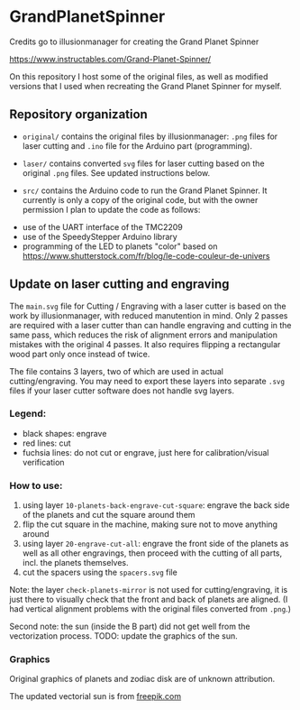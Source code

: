 # GrandPlanetSpinner

Credits go to illusionmanager for creating the Grand Planet Spinner

https://www.instructables.com/Grand-Planet-Spinner/

On this repository I host some of the original files, as well as modified 
versions that I used when recreating the Grand Planet Spinner for myself.



## Repository organization

* `original/` contains the original files by illusionmanager: `.png` files for 
  laser cutting and `.ino` file for the Arduino part (programming).

* `laser/` contains converted `svg` files for laser cutting based on the 
  original `.png` files. See updated instructions below.

* `src/` contains the Arduino code to run the Grand Planet Spinner.
  It currently is only a copy of the original code, but with the owner 
permission I plan to update the code as follows:
- use of the UART interface of the TMC2209
- use of the SpeedyStepper Arduino library
- programming of the LED to planets "color" based on
  https://www.shutterstock.com/fr/blog/le-code-couleur-de-univers





## Update on laser cutting and engraving

The `main.svg` file for Cutting / Engraving with a laser cutter is based on the
work by illusionmanager, with reduced manutention in mind.
Only 2 passes are required with a laser cutter than can handle engraving and 
cutting in the same pass, which reduces the risk of alignment errors and 
manipulation mistakes with the original 4 passes. It also requires flipping 
a rectangular wood part only once instead of twice.

The file contains 3 layers, two of which are used in actual cutting/engraving.
You may need to export these layers into separate `.svg` files if your laser 
cutter software does not handle svg layers.

### Legend:
- black shapes: engrave
- red lines: cut
- fuchsia lines: do not cut or engrave, just here for calibration/visual 
  verification


### How to use:
1. using layer `10-planets-back-engrave-cut-square`:
   engrave the back side of the planets and cut the square around them
2. flip the cut square in the machine, making sure not to move anything around
3. using layer `20-engrave-cut-all`:
   engrave the front side of the planets as well as all other engravings, then
   proceed with the cutting of all parts, incl. the planets themselves.
4. cut the spacers using the `spacers.svg` file

Note: the layer `check-planets-mirror` is not used for cutting/engraving, it is 
just there to visually check that the front and back of planets are aligned.
(I had vertical alignment problems with the original files converted from `.png`.)

Second note: the sun (inside the B part) did not get well from the 
vectorization process.  TODO: update the graphics of the sun.


### Graphics

Original graphics of planets and zodiac disk are of unknown attribution.

The updated vectorial sun is from
[freepik.com](href="https://www.freepik.com/free-vector/hand-drawn-sun-outline-illustration_43582961.htm#query=sun%20svg&position=16&from_view=keyword&track=ais">Freepik)



